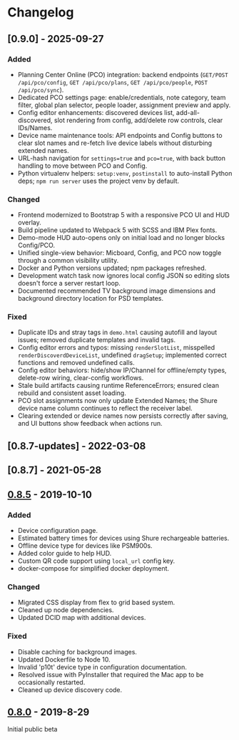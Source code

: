 # Changelog

## [0.9.0] - 2025-09-27
### Added
- Planning Center Online (PCO) integration: backend endpoints (`GET/POST /api/pco/config`, `GET /api/pco/plans`, `GET /api/pco/people`, `POST /api/pco/sync`).
- Dedicated PCO settings page: enable/credentials, note category, team filter, global plan selector, people loader, assignment preview and apply.
- Config editor enhancements: discovered devices list, add-all-discovered, slot rendering from config, add/delete row controls, clear IDs/Names.
- Device name maintenance tools: API endpoints and Config buttons to clear slot names and re-fetch live device labels without disturbing extended names.
- URL-hash navigation for `settings=true` and `pco=true`, with back button handling to move between PCO and Config.
- Python virtualenv helpers: `setup:venv`, `postinstall` to auto-install Python deps; `npm run server` uses the project venv by default.

### Changed
- Frontend modernized to Bootstrap 5 with a responsive PCO UI and HUD overlay.
- Build pipeline updated to Webpack 5 with SCSS and IBM Plex fonts.
- Demo-mode HUD auto-opens only on initial load and no longer blocks Config/PCO.
- Unified single-view behavior: Micboard, Config, and PCO now toggle through a common visibility utility.
- Docker and Python versions updated; npm packages refreshed.
- Development watch task now ignores local config JSON so editing slots doesn't force a server restart loop.
- Documented recommended TV background image dimensions and background directory location for PSD templates.

### Fixed
- Duplicate IDs and stray tags in `demo.html` causing autofill and layout issues; removed duplicate templates and invalid tags.
- Config editor errors and typos: missing `renderSlotList`, misspelled `renderDiscoverdDeviceList`, undefined `dragSetup`; implemented correct functions and removed undefined calls.
- Config editor behaviors: hide/show IP/Channel for offline/empty types, delete-row wiring, clear-config workflows.
- Stale build artifacts causing runtime ReferenceErrors; ensured clean rebuild and consistent asset loading.
- PCO slot assignments now only update Extended Names; the Shure device name column continues to reflect the receiver label.
- Clearing extended or device names now persists correctly after saving, and UI buttons show feedback when actions run.

## [0.8.7-updates] - 2022-03-08

## [0.8.7] - 2021-05-28


## [0.8.5] - 2019-10-10
### Added
- Device configuration page.
- Estimated battery times for devices using Shure rechargeable batteries.
- Offline device type for devices like PSM900s.
- Added color guide to help HUD.
- Custom QR code support using `local_url` config key.
- docker-compose for simplified docker deployment.

### Changed
- Migrated CSS display from flex to grid based system.
- Cleaned up node dependencies.
- Updated DCID map with additional devices.

### Fixed
- Disable caching for background images.
- Updated Dockerfile to Node 10.
- Invalid 'p10t' device type in configuration documentation.
- Resolved issue with PyInstaller that required the Mac app to be occasionally restarted.
- Cleaned up device discovery code.


## [0.8.0] - 2019-8-29
Initial public beta

[0.8.5]: https://github.com/karlcswanson/micboard/compare/v0.8.0...v0.8.5
[0.8.0]: https://github.com/karlcswanson/micboard/releases/tag/v0.8.0
